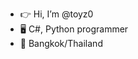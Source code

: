 - :point_right: Hi, I’m @toyz0
- :desktop_computer: C#, Python programmer
- :round_pushpin: Bangkok/Thailand

<!---
toyz0/toyz0 is a ✨ special ✨ repository because its `README.md` (this file) appears on your GitHub profile.
You can click the Preview link to take a look at your changes.
--->
